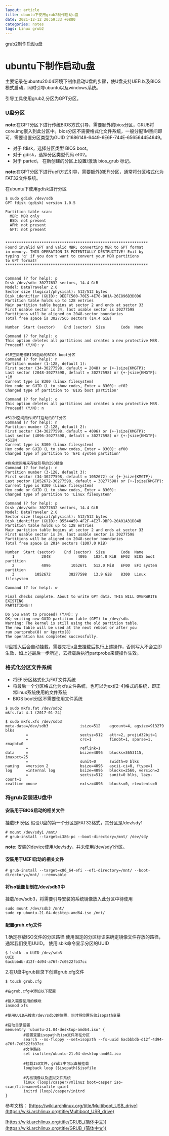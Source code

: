 ```yaml
---
layout: article
title: ubuntu下使用grub2制作启动u盘
date: 2021-12-12 20:59:33 +0800
categories: notes
tags: Linux grub2
---
```

grub2制作启动u盘
<!--more-->


# ubuntu下制作启动u盘
主要记录在ubuntu20.04环境下制作启动U盘的步骤，使U盘支持UEFI以及BIOS模式启动，同时引导ubuntu以及windows系统。

引导工具使用grub2,分区为GPT分区。
### U盘分区
**note**:在GPT分区下进行传统BIOS方式引导，需要额外的bios分区，GRUB将core.img嵌入到此分区中。bios分区不需要格式化文件系统，一般分配1M空间即可，需要设置分区类型为GUID 21686148-6449-6E6F-744E-656564454649。
- 对于 fdisk，选择分区类型 BIOS boot。
- 对于 gdisk，选择分区类型代码 ef02。
- 对于 parted， 在新创建的分区上设置/激活 bios_grub 标记。

**note**:在GPT分区下进行uefi方式引导，需要额外的EFI分区，通常将分区格式化为FAT32文件系统。


在ubuntu下使用gdisk进行分区
```
$ sudo gdisk /dev/sdb
GPT fdisk (gdisk) version 1.0.5

Partition table scan:
  MBR: MBR only
  BSD: not present
  APM: not present
  GPT: not present


***************************************************************
Found invalid GPT and valid MBR; converting MBR to GPT format
in memory. THIS OPERATION IS POTENTIALLY DESTRUCTIVE! Exit by
typing 'q' if you don't want to convert your MBR partitions
to GPT format!
***************************************************************


Command (? for help): p
Disk /dev/sdb: 30277632 sectors, 14.4 GiB
Model: DataTraveler 2.0
Sector size (logical/physical): 512/512 bytes
Disk identifier (GUID): 9EEFC500-70E5-4E70-801A-26E896B3D0D6
Partition table holds up to 128 entries
Main partition table begins at sector 2 and ends at sector 33
First usable sector is 34, last usable sector is 30277598
Partitions will be aligned on 2048-sector boundaries
Total free space is 30277565 sectors (14.4 GiB)

Number  Start (sector)    End (sector)  Size       Code  Name

Command (? for help): o
This option deletes all partitions and creates a new protective MBR.
Proceed? (Y/N): y

#1M空间用作BIOS启动的BIOS boot分区
Command (? for help): n
Partition number (1-128, default 1): 
First sector (34-30277598, default = 2048) or {+-}size{KMGTP}: 
Last sector (2048-30277598, default = 30277598) or {+-}size{KMGTP}: +1M
Current type is 8300 (Linux filesystem)
Hex code or GUID (L to show codes, Enter = 8300): ef02
Changed type of partition to 'BIOS boot partition'

Command (? for help): o
This option deletes all partitions and creates a new protective MBR.
Proceed? (Y/N): n

#512M空间用作UEFI启动的EFI分区
Command (? for help): n
Partition number (2-128, default 2): 
First sector (34-30277598, default = 4096) or {+-}size{KMGTP}: 
Last sector (4096-30277598, default = 30277598) or {+-}size{KMGTP}: +512M
Current type is 8300 (Linux filesystem)
Hex code or GUID (L to show codes, Enter = 8300): ef00
Changed type of partition to 'EFI system partition'

#剩余空间用来存放引导的ISO镜像
Command (? for help): n
Partition number (3-128, default 3): 
First sector (34-30277598, default = 1052672) or {+-}size{KMGTP}: 
Last sector (1052672-30277598, default = 30277598) or {+-}size{KMGTP}: 
Current type is 8300 (Linux filesystem)
Hex code or GUID (L to show codes, Enter = 8300): 
Changed type of partition to 'Linux filesystem'

Command (? for help): p
Disk /dev/sdb: 30277632 sectors, 14.4 GiB
Model: DataTraveler 2.0
Sector size (logical/physical): 512/512 bytes
Disk identifier (GUID): B5544A59-4F2F-4E27-9BF9-20A01A31D84B
Partition table holds up to 128 entries
Main partition table begins at sector 2 and ends at sector 33
First usable sector is 34, last usable sector is 30277598
Partitions will be aligned on 2048-sector boundaries
Total free space is 2014 sectors (1007.0 KiB)

Number  Start (sector)    End (sector)  Size       Code  Name
   1            2048            4095   1024.0 KiB  EF02  BIOS boot partition
   2            4096         1052671   512.0 MiB   EF00  EFI system partition
   3         1052672        30277598   13.9 GiB    8300  Linux filesystem

Command (? for help): w

Final checks complete. About to write GPT data. THIS WILL OVERWRITE EXISTING
PARTITIONS!!

Do you want to proceed? (Y/N): y
OK; writing new GUID partition table (GPT) to /dev/sdb.
Warning: The kernel is still using the old partition table.
The new table will be used at the next reboot or after you
run partprobe(8) or kpartx(8)
The operation has completed successfully.
```
U盘插入后会自动挂载，需要先把u盘去挂载后执行上述操作，否则写入不会立即生效，如上述最后一步所述，去挂载后执行partprobe来使操作生效。
### 格式化分区文件系统
- 将EFI分区格式化为FAT文件系统
- 将最后一个分区格式化为xfs文件系统，也可以为ext[2-4]格式的系统，即正常linux系统使用的文件系统
- BIOS boot分区不需要使用文件系统

```
$ sudo mkfs.fat /dev/sdb2
mkfs.fat 4.1 (2017-01-24)

$ sudo mkfs.xfs /dev/sdb3
meta-data=/dev/sdb3              isize=512    agcount=4, agsize=913279 blks
         =                       sectsz=512   attr=2, projid32bit=1
         =                       crc=1        finobt=1, sparse=1, rmapbt=0
         =                       reflink=1
data     =                       bsize=4096   blocks=3653115, imaxpct=25
         =                       sunit=0      swidth=0 blks
naming   =version 2              bsize=4096   ascii-ci=0, ftype=1
log      =internal log           bsize=4096   blocks=2560, version=2
         =                       sectsz=512   sunit=0 blks, lazy-count=1
realtime =none                   extsz=4096   blocks=0, rtextents=0
```

### 将grub安装进U盘中

#### 安装用于BIOS启动的相关文件

挂载EFI分区
假设U盘的第一个分区是FAT32格式，其分区是/dev/sdy1
```
# mount /dev/sdy1 /mnt/
# grub-install --target=i386-pc --boot-directory=/mnt/ /dev/sdy
```
**note**: 安装的device使用/dev/sdy，并未使用/dev/sdy1分区。
#### 安装用于UEFI启动的相关文件
```
# grub-install --target=x86_64-efi --efi-directory=/mnt/ --boot-directory=/mnt/ --removable
```

#### 将iso镜像复制在/dev/sdb3中
挂载/dev/sdb3，将需要引导安装的系统镜像放入此分区中待使用
```
sudo mount /dev/sdb3 /mnt/
sudo cp ubuntu-21.04-desktop-amd64.iso /mnt/
```
#### 配置grub.cfg文件

1.确定存放ISO文件的分区路径
使用固定的分区标识来确定镜像文件存放的路径，通常我们使用UUID。
使用lsblk命令显示分区的UUID
```
$ lsblk -o UUID /dev/sdb3
UUID
6acbbbdb-d12f-4d94-a76f-7c0522fb37cc
```
2.在U盘中grub目录下创建grub.cfg文件
```
$ touch grub.cfg

#在grub.cfg中添加以下配置

#插入需要使用的模块
insmod xfs

#使用UUID来搜索/dev/sdb3的位置，同时将位置传给isopath变量

#启动目录设置
menuentry 'ubuntu-21.04-desktop-amd64.iso' {
        #设置变量isopath为iso文件所在分区
        search --no-floppy --set=isopath --fs-uuid 6acbbbdb-d12f-4d94-a76f-7c0522fb37cc
        #文件路径
        set isofile=/ubuntu-21.04-desktop-amd64.iso

        #挂载ISO文件，grub2中可以直接挂载
        loopback loop ($isopath)$isofile
        
        #内核镜像以及虚拟文件系统
        linux (loop)/casper/vmlinuz boot=casper iso-scan/filename=$isofile quiet
        initrd (loop)/casper/initrd
}
```






参考文档：
[https://wiki.archlinux.org/title/Multiboot_USB_drive](https://wiki.archlinux.org/title/Multiboot_USB_drive)

[https://wiki.archlinux.org/title/GRUB_(简体中文)](https://wiki.archlinux.org/title/GRUB_(简体中文))

